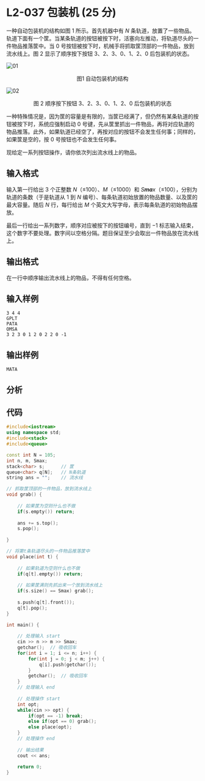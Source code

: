 # **L2-037 包装机 (25 分)**

一种自动包装机的结构如图 1 所示。首先机器中有 *N* 条轨道，放置了一些物品。轨道下面有一个筐。当某条轨道的按钮被按下时，活塞向左推动，将轨道尽头的一件物品推落筐中。当 0 号按钮被按下时，机械手将抓取筐顶部的一件物品，放到流水线上。图 2 显示了顺序按下按钮 3、2、3、0、1、2、0 后包装机的状态。

![01](https://yansp.oss-cn-beijing.aliyuncs.com/40282bd3-1adb-43f9-9db7-6af4ae06d6c3.JPG)

<center>图1 自动包装机的结构</center>

![02](https://yansp.oss-cn-beijing.aliyuncs.com/0092f601-031c-4b74-a7f1-d26846fe65a1.JPG)

<center>图 2 顺序按下按钮 3、2、3、0、1、2、0 后包装机的状态</center>

一种特殊情况是，因为筐的容量是有限的，当筐已经满了，但仍然有某条轨道的按钮被按下时，系统应强制启动 0 号键，先从筐里抓出一件物品，再将对应轨道的物品推落。此外，如果轨道已经空了，再按对应的按钮不会发生任何事；同样的，如果筐是空的，按 0 号按钮也不会发生任何事。

现给定一系列按钮操作，请你依次列出流水线上的物品。

## 输入格式

输入第一行给出 3 个正整数 *N*（≤100）、*M*（≤1000）和 *S**ma**x*（≤100），分别为轨道的条数（于是轨道从 1 到 *N* 编号）、每条轨道初始放置的物品数量、以及筐的最大容量。随后 *N* 行，每行给出 *M* 个英文大写字母，表示每条轨道的初始物品摆放。

最后一行给出一系列数字，顺序对应被按下的按钮编号，直到 −1 标志输入结束，这个数字不要处理。数字间以空格分隔。题目保证至少会取出一件物品放在流水线上。

## 输出格式

在一行中顺序输出流水线上的物品，不得有任何空格。

## 输入样例

```in
3 4 4
GPLT
PATA
OMSA
3 2 3 0 1 2 0 2 2 0 -1
```

## 输出样例

```out
MATA
```

## 分析

## 代码

```c++
#include<iostream>
using namespace std;
#include<stack>
#include<queue>

const int N = 105;
int n, m, Smax;
stack<char> s;		// 筐
queue<char> q[N];	// N条轨道
string ans = "";	// 流水线

// 抓取筐顶部的一件物品，放到流水线上
void grab() {
    
    // 如果筐为空则什么也不做
	if(s.empty()) return;
    
    ans += s.top();
    s.pop();
    
}

// 将第t条轨道尽头的一件物品推落筐中
void place(int t) {
    
    // 如果轨道为空则什么也不做
	if(q[t].empty()) return;
    
    // 如果筐满则先抓出来一个放到流水线上
	if(s.size() == Smax) grab();
    
	s.push(q[t].front());
	q[t].pop();
}

int main() {
    
    // 处理输入 start
	cin >> n >> m >> Smax;
	getchar();	// 吸收回车
	for(int i = 1; i <= n; i++) {
		for(int j = 0; j < m; j++) {
			q[i].push(getchar());
		}
		getchar();	// 吸收回车
	}
    // 处理输入 end
    
    // 处理操作 start
	int opt;
	while(cin >> opt) {
		if(opt == -1) break;
		else if(opt == 0) grab();
		else place(opt);
	}
    // 处理操作 end
    
    // 输出结果
	cout << ans;
    
	return 0;
}
```

